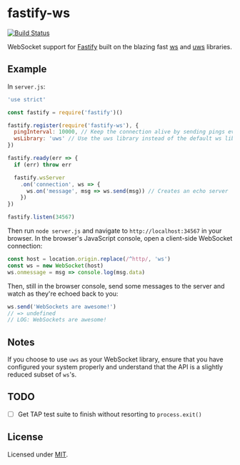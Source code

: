 # fastify-ws

[![Build Status](https://travis-ci.org/gj/fastify-ws.svg?branch=master)](https://travis-ci.org/gj/fastify-ws)

WebSocket support for [Fastify](https://github.com/fastify/fastify) built on the blazing fast [ws](http://npm.im/ws) and [uws](http://npm.im/uws) libraries.

## Example
In `server.js`:
```js
'use strict'

const fastify = require('fastify')()

fastify.register(require('fastify-ws'), {
  pingInterval: 10000, // Keep the connection alive by sending pings every 10 seconds (default: 30 seconds)
  wsLibrary: 'uws' // Use the uws library instead of the default ws library
})

fastify.ready(err => {
  if (err) throw err

  fastify.wsServer
    .on('connection', ws => {
      ws.on('message', msg => ws.send(msg)) // Creates an echo server
    })
})

fastify.listen(34567)
```

Then run `node server.js` and navigate to `http://localhost:34567` in your browser. In the browser's JavaScript console, open a client-side WebSocket connection:
```js
const host = location.origin.replace(/^http/, 'ws')
const ws = new WebSocket(host)
ws.onmessage = msg => console.log(msg.data)
```

Then, still in the browser console, send some messages to the server and watch as they're echoed back to you:
```js
ws.send('WebSockets are awesome!')
// => undefined
// LOG: WebSockets are awesome!
```

## Notes
If you choose to use `uws` as your WebSocket library, ensure that you have configured your system properly and understand that the API is a slightly reduced subset of `ws`'s.

## TODO

* [ ] Get TAP test suite to finish without resorting to `process.exit()`

## License

Licensed under [MIT](./LICENSE).
